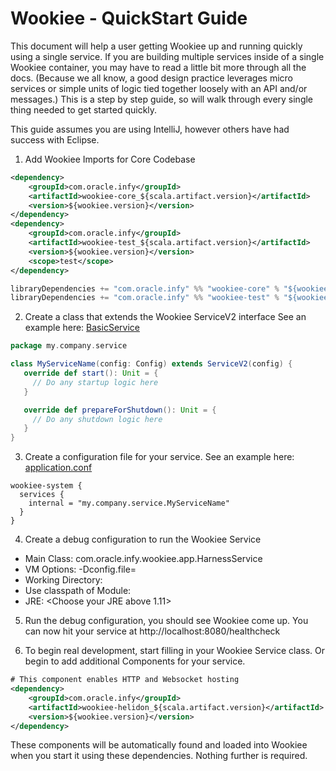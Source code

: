 # Wookiee - QuickStart Guide

This document will help a user getting Wookiee up and running quickly using a single service. If you are building multiple services inside of a single Wookiee container, you may have to read a little bit more through all the docs. (Because we all know, a good design practice leverages micro services or simple units of logic tied together loosely with an API and/or messages.) This is a step by step guide, so will walk through every single thing needed to get started quickly.

This guide assumes you are using IntelliJ, however others have had success with Eclipse.

1. Add Wookiee Imports for Core Codebase
```xml
<dependency>
    <groupId>com.oracle.infy</groupId>
    <artifactId>wookiee-core_${scala.artifact.version}</artifactId>
    <version>${wookiee.version}</version>
</dependency>
<dependency>
    <groupId>com.oracle.infy</groupId>
    <artifactId>wookiee-test_${scala.artifact.version}</artifactId>
    <version>${wookiee.version}</version>
    <scope>test</scope>
</dependency>
```
```sbt
libraryDependencies += "com.oracle.infy" %% "wookiee-core" % "${wookiee.version}"
libraryDependencies += "com.oracle.infy" %% "wookiee-test" % "${wookiee.version}"
```
    
2. Create a class that extends the Wookiee ServiceV2 interface
   See an example here: [BasicService](../examples/basic-service/src/main/scala/com/oracle/infy/qa/BasicService.scala)
```scala
package my.company.service

class MyServiceName(config: Config) extends ServiceV2(config) {
   override def start(): Unit = {
     // Do any startup logic here
   }

   override def prepareForShutdown(): Unit = { 
     // Do any shutdown logic here
   }
}
```
3. Create a configuration file for your service. See an example here: [application.conf](../examples/basic-service/src/main/resources/application.conf)
```hocon
wookiee-system {
  services {
    internal = "my.company.service.MyServiceName"
  }
}
```

4. Create a debug configuration to run the Wookiee Service
* Main Class: com.oracle.infy.wookiee.app.HarnessService
* VM Options: -Dconfig.file=<Location of your application.conf file>
* Working Directory: <Root directory for your service>
* Use classpath of Module: <Choose your service module>
* JRE: <Choose your JRE above 1.11>

5. Run the debug configuration, you should see Wookiee come up. You can now hit your service at http://localhost:8080/healthcheck

6. To begin real development, start filling in your Wookiee Service class. Or begin to add additional Components for your service. 
```xml
# This component enables HTTP and Websocket hosting
<dependency>
    <groupId>com.oracle.infy</groupId>
    <artifactId>wookiee-helidon_${scala.artifact.version}</artifactId>
    <version>${wookiee.version}</version>
</dependency>
```
These components will be automatically found and loaded into Wookiee when you start it using these dependencies. Nothing further is required.